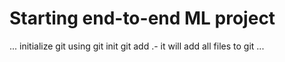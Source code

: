 # Starting end-to-end ML project
...
initialize git using git init
git add .- it will add all files to git
...
